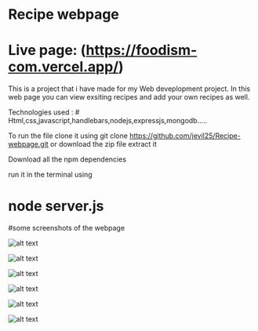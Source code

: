# Recipe webpage

# Live page: (https://foodism-com.vercel.app/)

This is a project that i have made for my Web deveplopment project.
In this web page you can view exsiting recipes and add your own recipes as well.

Technologies used : # Html,css,javascript,handlebars,nodejs,expressjs,mongodb.....

To run the file clone it using 
git clone https://github.com/jevil25/Recipe-webpage.git
or 
download the zip file extract it 

Download all the npm dependencies

run it in the terminal using 
# node server.js


#some screenshots of the webpage

![alt text](https://raw.githubusercontent.com/jevil25/Recipe-webpage/main/demoImages/Screenshot%20(19).png)

![alt text](https://raw.githubusercontent.com/jevil25/Recipe-webpage/main/demoImages/Screenshot%20(20).png)

![alt text](https://raw.githubusercontent.com/jevil25/Recipe-webpage/main/demoImages/Screenshot%20(21).png)

![alt text](https://raw.githubusercontent.com/jevil25/Recipe-webpage/main/demoImages/Screenshot%20(22).png)

![alt text](https://raw.githubusercontent.com/jevil25/Recipe-webpage/main/demoImages/Screenshot%20(23).png)

![alt text](https://raw.githubusercontent.com/jevil25/Recipe-webpage/main/demoImages/Screenshot%20(24).png)
